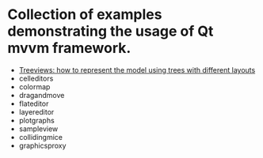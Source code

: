 # Collection of examples demonstrating the usage of Qt mvvm framework.

+ [Treeviews: how to represent the model using trees with different layouts](treeviews/README.md)
+ celleditors
+ colormap
+ dragandmove
+ flateditor
+ layereditor
+ plotgraphs
+ sampleview
+ collidingmice
+ graphicsproxy
